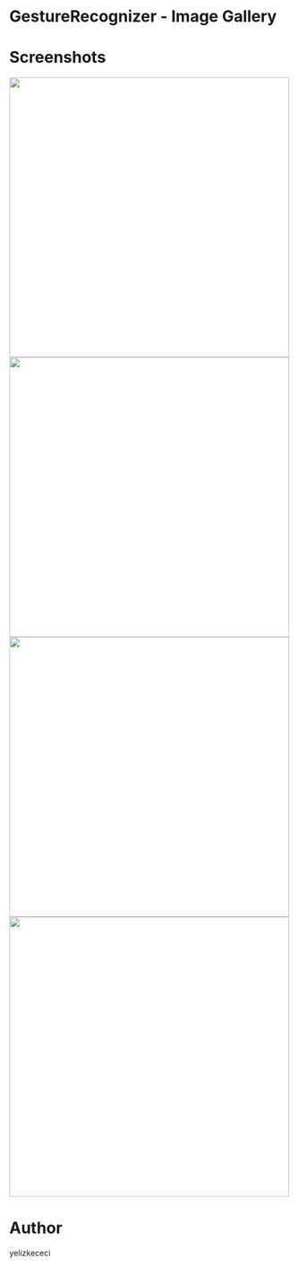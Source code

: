# GestureRecognizer - Image Gallery 

# Screenshots

<kbd><img src="Screenshots/ss1.png?raw=true" width="500"> </kbd>
<kbd><img src="Screenshots/ss2.png?raw=true" width="500">  </kbd>
<kbd><img src="Screenshots/ss3.png?raw=true" width="500">  </kbd>
<kbd><img src="Screenshots/ss4.png?raw=true" width="500">  </kbd>

# Author
yelizkececi
